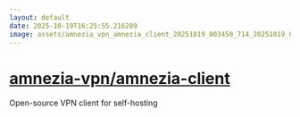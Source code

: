 ```yaml
---
layout: default
date: 2025-10-19T16:25:55.216289
image: assets/amnezia_vpn_amnezia_client_20251019_003450_714_20251019_015733--20251019T035733907--cropped.png
---
```


# [amnezia-vpn/amnezia-client](https://github.com/amnezia-vpn/amnezia-client/)

Open-source VPN client for self-hosting
